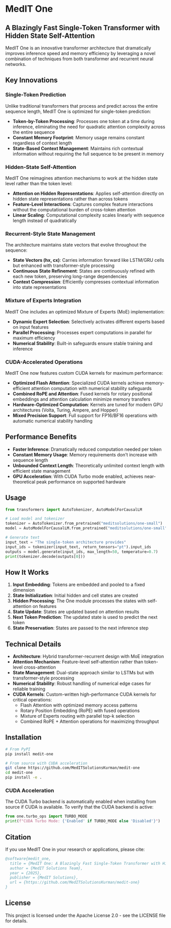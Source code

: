 # MedIT One

## A Blazingly Fast Single-Token Transformer with Hidden State Self-Attention

MedIT One is an innovative transformer architecture that dramatically improves inference speed and memory efficiency by leveraging a novel combination of techniques from both transformer and recurrent neural networks.

## Key Innovations

### Single-Token Prediction

Unlike traditional transformers that process and predict across the entire sequence length, MedIT One is optimized for single-token prediction:

- **Token-by-Token Processing**: Processes one token at a time during inference, eliminating the need for quadratic attention complexity across the entire sequence
- **Constant Memory Footprint**: Memory usage remains constant regardless of context length
- **State-Based Context Management**: Maintains rich contextual information without requiring the full sequence to be present in memory

### Hidden-State Self-Attention

MedIT One reimagines attention mechanisms to work at the hidden state level rather than the token level:

- **Attention on Hidden Representations**: Applies self-attention directly on hidden state representations rather than across tokens
- **Feature-Level Interactions**: Captures complex feature interactions without the computational burden of cross-token attention
- **Linear Scaling**: Computational complexity scales linearly with sequence length instead of quadratically

### Recurrent-Style State Management

The architecture maintains state vectors that evolve throughout the sequence:

- **State Vectors (hx, cx)**: Carries information forward like LSTM/GRU cells but enhanced with transformer-style processing
- **Continuous State Refinement**: States are continuously refined with each new token, preserving long-range dependencies
- **Context Compression**: Efficiently compresses contextual information into state representations

### Mixture of Experts Integration

MedIT One includes an optimized Mixture of Experts (MoE) implementation:

- **Dynamic Expert Selection**: Selectively activates different experts based on input features
- **Parallel Processing**: Processes expert computations in parallel for maximum efficiency
- **Numerical Stability**: Built-in safeguards ensure stable training and inference

### CUDA-Accelerated Operations

MedIT One now features custom CUDA kernels for maximum performance:

- **Optimized Flash Attention**: Specialized CUDA kernels achieve memory-efficient attention computation with numerical stability safeguards
- **Combined RoPE and Attention**: Fused kernels for rotary positional embeddings and attention calculation minimize memory transfers
- **Hardware-Optimized Computation**: Kernels are tuned for modern GPU architectures (Volta, Turing, Ampere, and Hopper)
- **Mixed Precision Support**: Full support for FP16/BF16 operations with automatic numerical stability handling

## Performance Benefits

- **Faster Inference**: Dramatically reduced computation needed per token
- **Constant Memory Usage**: Memory requirements don't increase with sequence length
- **Unbounded Context Length**: Theoretically unlimited context length with efficient state management
- **GPU Acceleration**: With CUDA Turbo mode enabled, achieves near-theoretical peak performance on supported hardware

## Usage

```python
from transformers import AutoTokenizer, AutoModelForCausalLM

# Load model and tokenizer
tokenizer = AutoTokenizer.from_pretrained("meditsolutions/one-small")
model = AutoModelForCausalLM.from_pretrained("meditsolutions/one-small")

# Generate text
input_text = "The single-token architecture provides"
input_ids = tokenizer(input_text, return_tensors="pt").input_ids
outputs = model.generate(input_ids, max_length=50, temperature=0.7)
print(tokenizer.decode(outputs[0]))
```

## How It Works

1. **Input Embedding**: Tokens are embedded and pooled to a fixed dimension
2. **State Initialization**: Initial hidden and cell states are created
3. **Hidden Processing**: The One module processes the states with self-attention on features
4. **State Update**: States are updated based on attention results
5. **Next Token Prediction**: The updated state is used to predict the next token
6. **State Preservation**: States are passed to the next inference step

## Technical Details

- **Architecture**: Hybrid transformer-recurrent design with MoE integration
- **Attention Mechanism**: Feature-level self-attention rather than token-level cross-attention
- **State Management**: Dual-state approach similar to LSTMs but with transformer-style processing
- **Numerical Stability**: Robust handling of numerical edge cases for reliable training
- **CUDA Kernels**: Custom-written high-performance CUDA kernels for critical operations:
  - Flash Attention with optimized memory access patterns
  - Rotary Position Embedding (RoPE) with fused operations
  - Mixture of Experts routing with parallel top-k selection
  - Combined RoPE + Attention operations for maximizing throughput

## Installation

```bash
# From PyPI
pip install medit-one

# From source with CUDA acceleration
git clone https://github.com/MedITSolutionsKurman/medit-one
cd medit-one
pip install -e .
```

### CUDA Acceleration

The CUDA Turbo backend is automatically enabled when installing from source if CUDA is available. To verify that the CUDA backend is active:

```python
from one.turbo_ops import TURBO_MODE
print(f"CUDA Turbo Mode: {'Enabled' if TURBO_MODE else 'Disabled'}")
```

## Citation

If you use MedIT One in your research or applications, please cite:

```bibtex
@software{medit_one,
  title = {MedIT One: A Blazingly Fast Single-Token Transformer with Hidden State Self-Attention},
  author = {MedIT Solutions Team},
  year = {2025},
  publisher = {MedIT Solutions},
  url = {https://github.com/MedITSolutionsKurman/medit-one}
}
```

## License

This project is licensed under the Apache License 2.0 - see the LICENSE file for details.